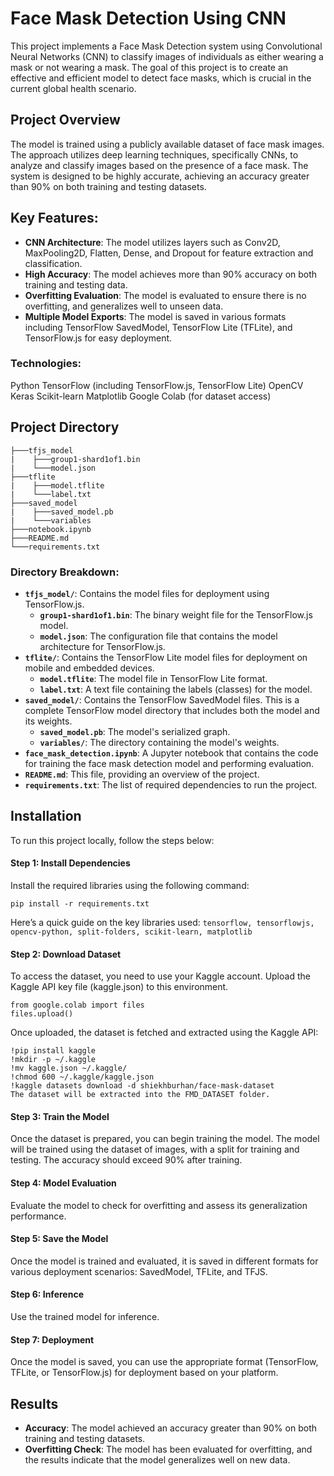 # Face Mask Detection Using CNN
This project implements a Face Mask Detection system using Convolutional Neural Networks (CNN) to classify images of individuals as either wearing a mask or not wearing a mask. The goal of this project is to create an effective and efficient model to detect face masks, which is crucial in the current global health scenario.

## Project Overview
The model is trained using a publicly available dataset of face mask images. The approach utilizes deep learning techniques, specifically CNNs, to analyze and classify images based on the presence of a face mask. The system is designed to be highly accurate, achieving an accuracy greater than 90% on both training and testing datasets.

## Key Features:
- **CNN Architecture**: The model utilizes layers such as Conv2D, MaxPooling2D, Flatten, Dense, and Dropout for feature extraction and classification.
- **High Accuracy**: The model achieves more than 90% accuracy on both training and testing data.
- **Overfitting Evaluation**: The model is evaluated to ensure there is no overfitting, and generalizes well to unseen data.
- **Multiple Model Exports**: The model is saved in various formats including TensorFlow SavedModel, TensorFlow Lite (TFLite), and TensorFlow.js for easy deployment.

### Technologies:
Python
TensorFlow (including TensorFlow.js, TensorFlow Lite)
OpenCV
Keras
Scikit-learn
Matplotlib
Google Colab (for dataset access)

## Project Directory
```
├───tfjs_model
|    ├───group1-shard1of1.bin
|    └───model.json
├───tflite
|    ├───model.tflite
|    └───label.txt
├───saved_model
|    ├───saved_model.pb
|    └───variables
├───notebook.ipynb
├───README.md
└───requirements.txt
```
### Directory Breakdown:
- **`tfjs_model/`**: Contains the model files for deployment using TensorFlow.js.
  - **`group1-shard1of1.bin`**: The binary weight file for the TensorFlow.js model.
  - **`model.json`**: The configuration file that contains the model architecture for TensorFlow.js.
- **`tflite/`**: Contains the TensorFlow Lite model files for deployment on mobile and embedded devices.
  - **`model.tflite`**: The model file in TensorFlow Lite format.
  - **`label.txt`**: A text file containing the labels (classes) for the model.
- **`saved_model/`**: Contains the TensorFlow SavedModel files. This is a complete TensorFlow model directory that includes both the model and its weights.
  - **`saved_model.pb`**: The model's serialized graph.
  - **`variables/`**: The directory containing the model's weights.
- **`face_mask_detection.ipynb`**: A Jupyter notebook that contains the code for training the face mask detection model and performing evaluation.
- **`README.md`**: This file, providing an overview of the project.
- **`requirements.txt`**: The list of required dependencies to run the project.

## Installation
To run this project locally, follow the steps below:

#### Step 1: Install Dependencies
Install the required libraries using the following command:
```
pip install -r requirements.txt
```

Here’s a quick guide on the key libraries used:
`tensorflow, tensorflowjs, opencv-python, split-folders, scikit-learn, matplotlib`

#### Step 2: Download Dataset
To access the dataset, you need to use your Kaggle account. Upload the Kaggle API key file (kaggle.json) to this environment.

```
from google.colab import files
files.upload()
```
Once uploaded, the dataset is fetched and extracted using the Kaggle API:
```
!pip install kaggle
!mkdir -p ~/.kaggle
!mv kaggle.json ~/.kaggle/
!chmod 600 ~/.kaggle/kaggle.json
!kaggle datasets download -d shiekhburhan/face-mask-dataset
The dataset will be extracted into the FMD_DATASET folder.
```
#### Step 3: Train the Model
Once the dataset is prepared, you can begin training the model.
The model will be trained using the dataset of images, with a split for training and testing. The accuracy should exceed 90% after training.

#### Step 4: Model Evaluation
Evaluate the model to check for overfitting and assess its generalization performance.

#### Step 5: Save the Model
Once the model is trained and evaluated, it is saved in different formats for various deployment scenarios: SavedModel, TFLite, and TFJS.

#### Step 6: Inference
Use the trained model for inference.

#### Step 7: Deployment
Once the model is saved, you can use the appropriate format (TensorFlow, TFLite, or TensorFlow.js) for deployment based on your platform.

## Results
- **Accuracy**: The model achieved an accuracy greater than 90% on both training and testing datasets.
- **Overfitting Check**: The model has been evaluated for overfitting, and the results indicate that the model generalizes well on new data.
